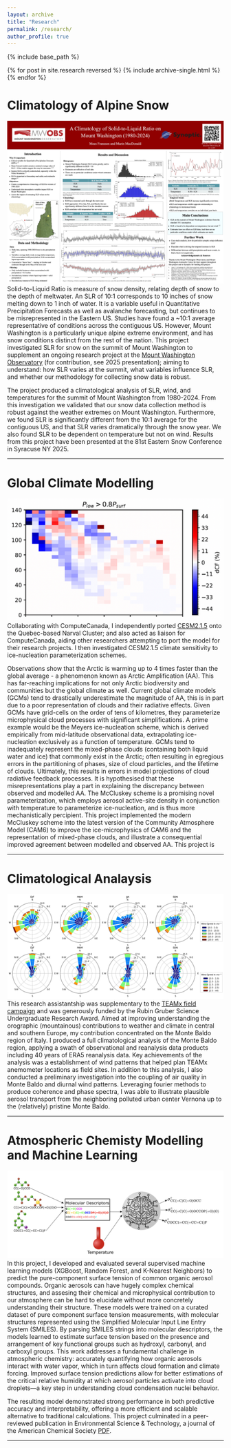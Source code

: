 ```yaml
---
layout: archive
title: "Research"
permalink: /research/
author_profile: true
---
```


{% include base_path %}

{% for post in site.research reversed %}
  {% include archive-single.html %}
{% endfor %}

# Climatology of Alpine Snow
![](../files/EasternSnowCon_SLR_Poster.jpg)
Solid-to-Liquid Ratio is measure of snow density, relating depth of snow to the depth of meltwater. An SLR of 10:1 corresponds to 10 inches of snow melting down to 1 inch of water. It is a variable useful in Quantitative Precipitation Forecasts as well as avalanche forecasting, but continues to be misrepresented in the Eastern US. Studies have found a ~10:1 average representative of conditions across the contiguous US. However, Mount Washington is a particularly unique alpine extreme environment, and has snow conditions distinct from the rest of the nation. This project investigated SLR for snow on the summit of Mount Washington to supplement an ongoing research project at the [Mount Washington Observatory](https://mountwashington.org/research/current-research-projects/solid-to-liquid-ratio-analysis/) (for contribution, see 2025 presentation); aiming to understand: how SLR varies at the summit, what variables influence SLR, and whether our methodology for collecting snow data is robust. 

The project produced a climatological analysis of SLR, wind, and temperatures for the summit of Mount Washington from 1980-2024. From this investigation we validated that our snow data collection method is robust against the weather extremes on Mount Washington. Furthermore, we found SLR is significantly different from the 10:1 average for the contiguous US, and that SLR varies dramatically through the snow year. We also found SLR to be dependent on temperature but not on wind. Results from this project have been presented at the 81st Eastern Snow Conference in Syracuse NY 2025. 

---

# Global Climate Modelling
![](../images/dCF.png)
Collaborating with ComputeCanada, I independently ported [CESM2.1.5](https://www.cesm.ucar.edu/models/cesm2) onto the Quebec-based Narval Cluster; and also acted as liaison for ComputeCanada, aiding other researchers attempting to port the model for their research projects. I then investigated CESM2.1.5 climate sensitivity to ice-nucleation parameterization schemes. 

Observations show that the Arctic is warming up to 4 times faster than the global average - a phenomenon known as Arctic Amplification (AA). This has far-reaching implications for not only Arctic biodiversity and communities but the global climate as well. Current global climate models (GCMs) tend to drastically underestimate the magnitude of AA, this is in part due to a poor representation of clouds and their radiative effects. Given GCMs have grid-cells on the order of tens of kilometres, they parameterize microphysical cloud processes with significant simplifications. A prime example would be the Meyers ice-nucleation scheme, which is derived empirically from mid-latitude observational data, extrapolating ice-nucleation exclusively as a function of temperature. GCMs tend to inadequately represent the mixed-phase clouds (containing both liquid water and ice) that commonly exist in the Arctic; often resulting in egregious errors in the partitioning of phases, size of cloud particles, and the lifetime of clouds. Ultimately, this results in errors in model projections of cloud radiative feedback processes. It is hypothesised that these misrepresentations play a part in explaining the discrepancy between observed and modelled AA. The McCluskey scheme is a promising novel parameterization, which employs aerosol active-site density in conjunction with temperature to parameterize ice-nucleation, and is thus more mechanistically percipient. This project implemented the modern McCluskey scheme into the latest version of the Community Atmosphere Model (CAM6) to improve the ice-microphysics of CAM6 and the representation of mixed-phase clouds, and illustrate a consequential improved agreement between modelled and observed AA. This project is 

---

# Climatological Analaysis
![](../images/700hPa_surface_windroses.png)
This research assistantship was supplementary to the [TEAMx field campaign](https://doi.org/10.1175/bams-d-21-0232.1) and was generously funded by the Rubin Gruber Science Undergraduate Research Award. Aimed at improving understanding the orographic (mountainous) contributions to weather and climate in central and southern Europe, my contribution concentrated on the Monte Baldo region of Italy. I produced a full climatological analysis of the Monte Baldo region, applying a swath of observational and reanalysis data products including 40 years of ERA5 reanalysis data. Key achievements of the analysis was a establishment of wind patterns that helped plan TEAMx anemometer locations as field sites. In addition to this analysis, I also conducted a preliminary investigation into the coupling of air quality in Monte Baldo and diurnal wind patterns. Leveraging fourier methods to produce coherence and phase spectra, I was able to illustrate plausible aerosol transport from the neighboring polluted urban center Vernona up to the (relatively) pristine Monte Baldo. 

---

# Atmospheric Chemisty Modelling and Machine Learning
![](../images/machine_learning.png)
In this project, I developed and evaluated several supervised machine learning models (XGBoost, Random Forest, and K-Nearest Neighbors) to predict the pure-component surface tension of common organic aerosol compounds. Organic aerosols can have hugely complex chemical structures, and assesing their chemical and microphysical contribution to our atmosphere can be hard to elucidate without more concretely understanding their structure. These models were trained on a curated dataset of pure component surface tension measurements, with molecular structures represented using the Simplified Molecular Input Line Entry System (SMILES). By parsing SMILES strings into molecular descriptors, the models learned to estimate surface tension based on the presence and arrangement of key functional groups such as hydroxyl, carbonyl, and carboxyl groups. This work addresses a fundamental challenge in atmospheric chemistry: accurately quantifying how organic aerosols interact with water vapor, which in turn affects cloud formation and climate forcing. Improved surface tension predictions allow for better estimations of the critical relative humidity at which aerosol particles activate into cloud droplets—a key step in understanding cloud condensation nuclei behavior.

The resulting model demonstrated strong performance in both predictive accuracy and interpretability, offering a more efficient and scalable alternative to traditional calculations. This project culminated in a peer-reviewed publication in Environmental Science & Technology, a journal of the American Chemical Society [PDF](../files/schmedding-franssen-zuend-ml.pdf). 

---
